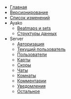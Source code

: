 * [Главная](/ru/)
* [Версионирование](/ru/versions/)
* [Список изменений](/ru/changelog/)
* Ayako
  * [Beatmaps и sets](/ru/ayako/)
  * [Структуры данных](/ru/ayako/structures.md)
* Server
  * [Авторизация](/ru/server/oauth/)
  * [Текущий пользователь](/ru/server/me/)
  * [Пользователи](/ru/server/users/)
  * [Карты](/ru/server/beatmaps/)
  * [Скоры](/ru/server/scores/)
  * [Чаты](/ru/server/chat/)
  * [Комнаты](/ru/server/rooms/)
  * [Комментарии](/ru/server/comments/)
  * [Уведомления](/ru/server/notifications/)
  * [Остальное](/ru/server/misc/)
